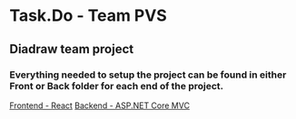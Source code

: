 <h1>Task.Do - <b>Team PVS</b></h1> 
<h2>Diadraw team project</h2>
<h3>Everything needed to setup the project can be found in either Front or Back folder for each end of the project.</h3>

<a href="https://github.com/PetarWho/Task.Do/tree/main/Front">Frontend - React</a>
<a href="https://github.com/PetarWho/Task.Do/tree/main/Back">Backend - ASP.NET Core MVC</a>


